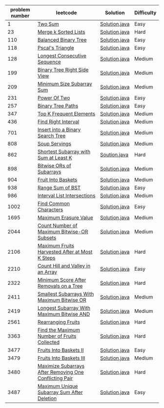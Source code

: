 | problem number | leetcode                                                        | Solution                                                                      | Difficulty |
|-----|----------------------------------------------------------------------------|-------------------------------------------------------------------------------|------------|
|1|[Two Sum](https://leetcode.com/problems/two-sum/)|[Solution.java](1_TwoSum/solution.java)|Easy|
|23|[Merge k Sorted Lists](https://leetcode.com/problems/merge-k-sorted-lists/description/)|[Solution.java](23_MergekSortedLists/solution.java)| Hard|
|110|[Balanced Binary Tree](https://leetcode.com/problems/balanced-binary-tree/)|[Solution.java](110_BalancedBinaryTree/solution.java)|Easy|
|118|[Pscal's Triangle](https://leetcode.com/problems/pascals-triangle/)|[Solution.java](118_Pascal/solution.java)|Easy|
| 128|[ Longest Consecutive Sequence](https://leetcode.com/problems/longest-consecutive-sequence/description/)|[Solution.java](128_LongestConsecutiveSequence/solution.java)| Medium|
|199|[Binary Tree Right Side View](https://leetcode.com/problems/binary-tree-right-side-view/)|[Solution.java](199_BinaryTreeRightSideView/solution.java)|Medium|
|209|[Minimum Size Subarray Sum](https://leetcode.com/problems/minimum-size-subarray-sum/description/)|[Solution.java](209_MinimumSizeSubarraySum/solution.java)|Medium|
|231|[Power Of Two](https://leetcode.com/problems/power-of-two/)|[Solution.java](231_PowerOfTwo/solution.java)|Easy|
|257|[Binary Tree Paths](https://leetcode.com/problems/binary-tree-paths/)|[Solution.java](257_BinaryTreePaths/solution.java)|Easy|
|347|[Top K Frequent Elements](https://leetcode.com/problems/top-k-frequent-elements/)|[Solution.java](347_TopKFrequentElements/solution.java)|Medium|
|436|[Find Right Interval](https://leetcode.com/problems/find-right-interval/)|[Solution.java](436_FindRightInterval/solution.java)|Medium|
|701|[Insert into a Binary Search Tree](https://leetcode.com/problems/insert-into-a-binary-search-tree/)|[Solution.java](701_InsertintoaBinarySearchTree/solution.java)|Medium|
|808|[Soup Servings](https://leetcode.com/problems/soup-servings/ )|[Solution.java](808_SoupServings/solution.java)|Medium|
|862|[Shortest Subarray with Sum at Least K](https://leetcode.com/problems/shortest-subarray-with-sum-at-least-k/description/)|[Soution.java](862_ShortestSubarraywithSumatLeastK/solution.java)|Hard|
|898|[Bitwise ORs of Subarrays](https://leetcode.com/problems/bitwise-ors-of-subarrays/description/)|[Solution.java](898_BitwiseORsofSubarrays/solution.java)|Medium|
|904|[Fruit Into Baskets](https://leetcode.com/problems/fruit-into-baskets/description/)|[Solution.java](904_FruitIntoBaskets/solution.java)|Medium|
|938|[Range Sum of BST](https://leetcode.com/problems/range-sum-of-bst/)|[Solution.java](938_RangeSumofBST/solution.java)|Easy|
|986|[Interval List Intersections]()|[Solution.java](986_IntervalListIntersections/solution.java)|Medium|
| 1002|[ Find Common Characters](https://leetcode.com/problems/find-common-characters/description/)|[Solution.java](1002_findCommonCharacters/solution.java)| Easy|
| 1695| [ Maximum Erasure Value](https://leetcode.com/problems/maximum-erasure-value/) | [Solution.java](1695_maximumErasureValue/solution.java) | Medium |
|2044|[Count Number of Maximum Bitwise-OR Subsets](https://leetcode.com/problems/count-number-of-maximum-bitwise-or-subsets/description/)|[Solution.java](2044_CountNumber/solution.java)|Medium|
|2106|[Maximum Fruits Harvested After at Most K Steps](http://leetcode.com/problems/maximum-fruits-harvested-after-at-most-k-steps/description/)|[Solution.java](2106_MaximumFruitsHarvested/solution.java)|Hard|
|2210|[ Count Hill and Valley in an Array](https://leetcode.com/problems/count-hills-and-valleys-in-an-array/)|[Solution.java](2210_countHillAndValley/solution.java)|Easy|
| 2322| [Minimum Score After Removals on a Tree](https://leetcode.com/problems/minimum-score-after-removals-on-a-tree/) | [Solution.java](2322_minimumScoreAfterRemovals/solution.java) | Hard |
|2411|[Smallest Subarrays With Maximum Bitwise OR](https://leetcode.com/problems/smallest-subarrays-with-maximum-bitwise-or/description/)|[Solution.java](2411_SmallestSubarrays/solution.java)|Medium|
|2419|[Longest Subarray With Maximum Bitwise AND](https://leetcode.com/problems/longest-subarray-with-maximum-bitwise-and/description/)|[Solution.java](2419_LongestSubarrayWithMaximum/solution.java)| Medium|
|2561|[Rearranging Fruits](https://leetcode.com/problems/rearranging-fruits/description/)|[Solution.java](2561_RearrangingFruits/solution.java)|Hard|
|3363|[Find the Maximum Number of Fruits Collected](https://leetcode.com/problems/find-the-maximum-number-of-fruits-collected/description/)|[Solution.java](3363_FindtheMaximumNumberofFruitsCollected/solution.java)|Hard|
|3477|[Fruits Into Baskets II](https://leetcode.com/problems/fruits-into-baskets-ii/description/)|[Solution.java](3477_FruitsIntoBasketsII/solution.java)|Easy|
|3479|[ Fruits Into Baskets III](https://leetcode.com/problems/fruits-into-baskets-iii/)|[Solution.java](3479_FruitsIntoBasketsIII/solution.java)|Medium|
| 3480| [Maximize Subarrays After Removing One Conflicting Pair](https://leetcode.com/problems/maximize-subarrays-after-removing-one-conflicting-pair/) | [Solution.java](3480_maximizesubarrays/solution.java)      | Hard       |
| 3487| [Maximum Unique Subarray Sum After Deletion](https://leetcode.com/problems/maximum-unique-subarray-sum-after-deletion/) | [Solution.java](3487_maximumUniqueSubarraySum/solution.java) | Easy       |